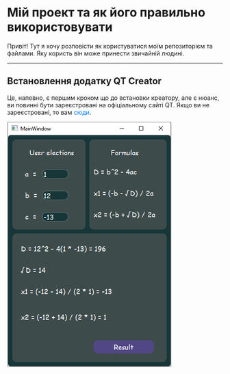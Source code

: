 <h1>Мій проект та як його правильно використовувати</h1>
Привіт! Тут я хочу розповісти як користуватися моїм репозиторієм та файлами.
Яку користь він може принести звичайній людині.
<hr>

<h2>Встановлення додатку QT Creator</h2>
Це, напевно, є першим кроком що до встановки креатору, але є нюанс, ви повинні бути зареєстровані на офіціальному сайті QT. Якщо ви не зареєстровані, то вам <a href="https://www.qt.io/" style="text-decoration: none; color: #007BFF;">сюди</a>.


![](https://github.com/serafimiumroadtojunior/cpp_qt6_diskriminant/blob/main/disk_1.png) 
```
```
